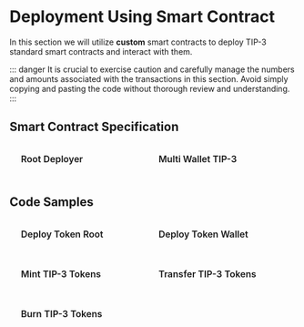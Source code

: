 # Deployment Using Smart Contract

In this section we will utilize **custom** smart contracts to deploy TIP-3 standard smart contracts and interact with them.

::: danger
It is crucial to exercise caution and carefully manage the numbers and amounts associated with the transactions in this section. Avoid simply copying and pasting the code without thorough review and understanding.
:::

## Smart Contract Specification
<div class="sections-container">
  <div class="bridge-section-row">
    <a href="/Deployments/Contracts/RootDeployer.html">
      <span class="bridge-section">Root Deployer</span>
    </a>
    <a href="/Deployments/Contracts/MultiWalletTIP3.html">
      <span class="bridge-section">Multi Wallet TIP-3</span>
    </a>
  </div>
</div>

## Code Samples
<div class="sections-container">
  <div class="bridge-section-row">
    <a href="/Deployments/Internal/TokenRoot.html">
      <span class="bridge-section">Deploy Token Root</span>
    </a>
    <a href="/Deployments/Internal/TokenWallet.html">
      <span class="bridge-section">Deploy Token Wallet</span>
    </a>
  </div>
  <div class="bridge-section-row">
    <a href="/Deployments/Internal/Mint.html">
      <span class="bridge-section">Mint TIP-3 Tokens</span>
    </a>
    <a href="/Deployments/Internal/Transfer.html">
      <span class="bridge-section">Transfer TIP-3 Tokens</span>
    </a>
  </div>
    <div class="bridge-section-row">
    <a href="/Deployments/Internal/Burn.html">
      <span class="bridge-section">Burn TIP-3 Tokens</span>
    </a>
  </div>
</div>

<style>
.bridge-section-row {
  display: flex;
  flex-wrap: wrap;
  justify-content: space-between;
  margin : 10px;
  cursor: pointer;;

}

.sections-container a{
    flex : 1;
    text-decoration: none;
}
.bridge-section {
  background-color: var(--vp-c-bg-mute);
  transition: background-color 0.1s;
  width : 98%;
  display: flex;
  padding: 1rem 0 1rem 10px;
  border: 1px solid var(--vp-c-divider);
  border-radius: 8px;
  font-weight: 600;
  font-size: 16px;
  text-align: left;
  margin-bottom: 0.5rem;
}
</style>
